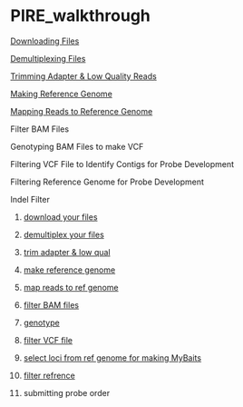# PIRE_walkthrough

[Downloading Files](https://github.com/mfrench1/PIRE_walkthrough/blob/master/Downloading%20Files.md) 

[Demultiplexing Files](https://github.com/mfrench1/PIRE_walkthrough/blob/master/Demultiplexing%20Files.md)

[Trimming Adapter & Low Quality Reads](https://github.com/mfrench1/PIRE_walkthrough/blob/master/Trimming%20Adapter%20%26%20Low%20Quality%20Reads.md)

[Making Reference Genome](https://github.com/mfrench1/PIRE_walkthrough/blob/master/Making%20Reference%20Genome.md)

[Mapping Reads to Reference Genome](https://github.com/mfrench1/PIRE_walkthrough/blob/master/Mapping%20Reads%20to%20Reference%20Genome.md)

Filter BAM Files

Genotyping BAM Files to make VCF

Filtering VCF File to Identify Contigs for Probe Development

Filtering Reference Genome for Probe Development

Indel Filter

1. [download your files](https://github.com/orgs/philippinespire/teams/operation_mybaits/discussions/2)

2. [demultiplex your files](https://github.com/orgs/philippinespire/teams/operation_mybaits/discussions/3)

3. [trim adapter & low qual](https://github.com/orgs/philippinespire/teams/operation_mybaits/discussions/4)

4. [make reference genome](https://github.com/orgs/philippinespire/teams/operation_mybaits/discussions/5)

5. [map reads to ref genome](https://github.com/orgs/philippinespire/teams/operation_mybaits/discussions/6)

6. [filter BAM files](https://github.com/orgs/philippinespire/teams/operation_mybaits/discussions/7)

7. [genotype](https://github.com/orgs/philippinespire/teams/operation_mybaits/discussions/8)

8. [filter VCF file](https://github.com/orgs/philippinespire/teams/operation_mybaits/discussions/9)

9. [select loci from ref genome for making MyBaits](https://github.com/orgs/philippinespire/teams/operation_mybaits/discussions/9/comments/8)

10. [filter refrence](https://github.com/orgs/philippinespire/teams/operation_mybaits/discussions/10)

11. submitting probe order
